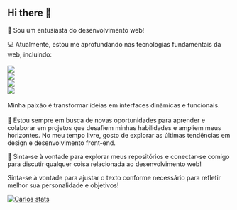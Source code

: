 ## Hi there 👋

🌟 Sou um entusiasta do desenvolvimento web!

💻 Atualmente, estou me aprofundando nas tecnologias fundamentais da web, incluindo: <br> <br> <img src="https://img.shields.io/badge/HTML5-E34F26?style=for-the-badge&logo=html5&logoColor=white"> <br> <img src="https://img.shields.io/badge/CSS3-1572B6?style=for-the-badge&logo=css3&logoColor=white"> <br> <img src="https://img.shields.io/badge/JavaScript-F7DF1E?style=for-the-badge&logo=javascript&logoColor=black"> <br> <img src="https://img.shields.io/badge/React-20232A?style=for-the-badge&logo=react&logoColor=61DAFB"> <br><br> Minha paixão é transformar ideias em interfaces dinâmicas e funcionais.<br><br>
🚀 Estou sempre em busca de novas oportunidades para aprender e colaborar em projetos que desafiem minhas habilidades e ampliem meus horizontes. No meu tempo livre, gosto de explorar as últimas tendências em design e desenvolvimento front-end.

🔗 Sinta-se à vontade para explorar meus repositórios e conectar-se comigo para discutir qualquer coisa relacionada ao desenvolvimento web!

Sinta-se à vontade para ajustar o texto conforme necessário para refletir melhor sua personalidade e objetivos!


[![Carlos stats](https://github-readme-stats.vercel.app/api?username=carlosbrnet)](https://github.com/anuraghazra/github-readme-stats)
